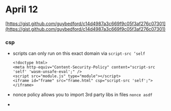 # April 12

[](https://gist.github.com/guybedford/c14d4987a3c669f9c05f3af276c07301)[https://gist.github.com/guybedford/c14d4987a3c669f9c05f3af276c07301](https://gist.github.com/guybedford/c14d4987a3c669f9c05f3af276c07301)
### csp
- scripts can only run on this exact domain via `script-src ‘self`
  
  ```
  <!doctype html>
  <meta http-equiv="Content-Security-Policy" content="script-src 'self' 'wasm-unsafe-eval';" />
  <script src="module.js" type="module"></script>
  <iframe id="frame" src="frame.html" csp="script-src 'self';"></iframe>
  ```
- nonce policy allows you to import 3rd party libs in files `nonce asdf`
- <script  csp=’nonce=asdf’/>
- import reflection fixes this
### complex module transfer scenarios
- throttling on wasm on instantiation ?
- why from a JS module example transferring it to a different module
- instantiation knob vs compilation knob
- i knob does not subsume the compilation knob
- MH - being able to create and evaluate the cps wherever it is run
- GB - running web assembly in a frame that doesn’t have wasm-unsafe-eval in its CPS.
- looking at security through mutual suspicion - neither side is higher than the other
  
  [](https://developer.mozilla.org/en-US/docs/Web/API/Trusted_Types_API)[https://developer.mozilla.org/en-US/docs/Web/API/Trusted_Types_API](https://developer.mozilla.org/en-US/docs/Web/API/Trusted_Types_API)
- Deno takes a capability-based security approach over identity-based (?)
- [https://github.com/denoland/deno/issues/378](https://github.com/denoland/deno/issues/378)
- Module source evaluators
-
